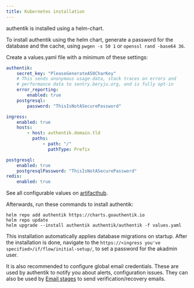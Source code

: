 ```yaml
---
title: Kubernetes installation
---
```


authentik is installed using a helm-chart.

To install authentik using the helm chart, generate a password for the database and the cache, using `pwgen -s 50 1` or `openssl rand -base64 36`.

Create a values.yaml file with a minimum of these settings:

```yaml
authentik:
    secret_key: "PleaseGenerateA50CharKey"
    # This sends anonymous usage-data, stack traces on errors and
    # performance data to sentry.beryju.org, and is fully opt-in
    error_reporting:
        enabled: true
    postgresql:
        password: "ThisIsNotASecurePassword"

ingress:
    enabled: true
    hosts:
        - host: authentik.domain.tld
          paths:
              - path: "/"
                pathType: Prefix

postgresql:
    enabled: true
    postgresqlPassword: "ThisIsNotASecurePassword"
redis:
    enabled: true
```

See all configurable values on [artifacthub](https://artifacthub.io/packages/helm/goauthentik/authentik).

Afterwards, run these commands to install authentik:

```
helm repo add authentik https://charts.goauthentik.io
helm repo update
helm upgrade --install authentik authentik/authentik -f values.yaml
```

This installation automatically applies database migrations on startup. After the installation is done, navigate to the `https://<ingress you've specified>/if/flow/initial-setup/`, to set a password for the akadmin user.

It is also recommended to configure global email credentials. These are used by authentik to notify you about alerts, configuration issues. They can also be used by [Email stages](../flow/stages/email/) to send verification/recovery emails.
